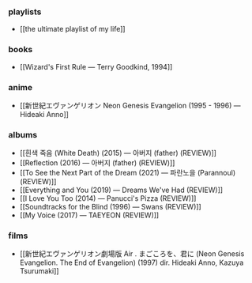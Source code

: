 ### playlists
- [[the ultimate playlist of my life]] 

### books
- [[Wizard's First Rule — Terry Goodkind, 1994]] 
### anime
- [[新世紀エヴァンゲリオン Neon Genesis Evangelion (1995 - 1996) — Hideaki Anno]]
### albums
- [[흰색 죽음 (White Death) (2015) — 아버지 (father) (REVIEW)]]
- [[Reflection (2016) — 아버지 (father) (REVIEW)]]
- [[To See the Next Part of the Dream (2021) — 파란노을 (Parannoul) (REVIEW)]]
- [[Everything and You (2019) — Dreams We've Had (REVIEW)]]
- [[I Love You Too (2014) — Panucci's Pizza (REVIEW)]]
- [[Soundtracks for the Blind (1996) — Swans (REVIEW)]]
- [[My Voice (2017) — TAEYEON (REVIEW)]]
### films
- [[新世紀エヴァンゲリオン劇場版 Air . まごころを、君に (Neon Genesis Evangelion. The End of Evangelion) (1997) dir. Hideaki Anno, Kazuya Tsurumaki]]
